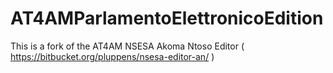 AT4AMParlamentoElettronicoEdition
=================================

This is a fork of the AT4AM NSESA Akoma Ntoso Editor ( https://bitbucket.org/pluppens/nsesa-editor-an/ )
